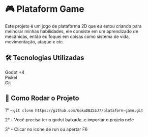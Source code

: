 # 🎮 Plataform Game

Este projeto é um jogo de plataforma 2D que eu estou criando para melhorar minhas habilidades, ele consiste em um aprendizado de mecânicas, então eu foquei em coisas como sistema de vida, movimentação, ataque e etc.

## 🛠️ Tecnologias Utilizadas

Godot +4 \
Piskel \
Git 

## 🚀 Como Rodar o Projeto

1° - `git clone https://github.com/GokuDBZSSJ7/plataform-game.git`

2° - Você precisa ter o godot baixado, e importar o projeto nele

3° - Clicar no icone de run ou apertar F6
